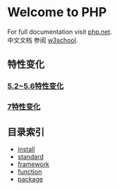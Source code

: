 # Welcome to PHP

For full documentation visit [php.net](http://php.net/).  
中文文档  参阅 [w3school](http://www.w3school.com.cn/php/).  

## 特性变化

### [5.2~5.6特性变化](http://www.jb51.net/article/48150.htm)

### [7特性变化](http://www.jb51.net/article/73788.htm)  

## 目录索引  
* [install](PHP:install:index)  
* [standard](PHP:standard:index)  
* [framework](PHP:framework:index)  
* [function](PHP:function:index)  
* [package](PHP:package:index)  


